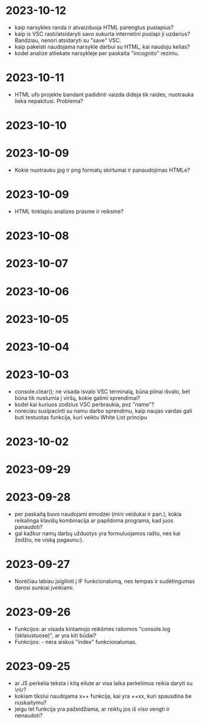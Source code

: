 
# 2023-10-12
- kaip narsykles randa ir atvaizduoja HTML parengtus puslapius?
- kaip is VSC rasti/atsidaryti savo sukurta internetini puslapi ji uzdarius? Bandziau, nenori atsidaryti su "save" VSC.
- kaip pakeisti naudojama narsykle darbui su HTML, kai naudoju kelias?
- kodel analize atliekate narsykleje per paskaita "incognito" rezimu.

#  2023-10-11
- HTML ufo projekte bandant padidinti vaizda dideja tik raides, nuotrauka lieka nepakitusi. Problema?

#  2023-10-10

#  2023-10-09
- Kokie nuotrauku jpg ir png formatų skirtumai ir panaudojimas HTMLe?

#  2023-10-09
- HTML tinklapiu analizes prasme ir reiksme?

#  2023-10-08 

#  2023-10-07 

#  2023-10-06 

#  2023-10-05 

#  2023-10-04 


#  2023-10-03 
- console.clear(); ne visada isvalo VSC terminalą, būna pilnai išvalo, bet būna tik nustumia į viršų, kokie galimi sprendimai?
- kodel kai kuriuos zodzius VSC perbraukia, pvz "name"?
- noreciau susipacinti su namu darbo sprendimu, kaip naujas vardas gali buti testuotas funkcija, kuri veiktu White List principu
  
#  2023-10-02

# 2023-09-29


# 2023-09-28
- per paskaitą buvo naudojami emodzei (mini veidukai ir pan.), kokia reikalinga klavišų kombinacija ar papildoma programa, kad juos panaudoti?
- gal kažkur namų darbų užduotys yra formuluojamos raštu, nes kai žodžiu, ne viską pagaunu:).

# 2023-09-27
- Norėčiau labiau įsigilinti į IF funkcionalumą, nes tempas ir sudėtingumas darosi sunkiai įveikiami.

# 2023-09-26
- Funkcijos: ar visada kintamojo reikšmės rašomos "console.log (sklaiustuose)", ar yra kiti būdai?
- Funkcijos: - nėra aiskus "index" funkcionalumas. 
  
# 2023-09-25
- ar JS perkelia teksta i kitą eilute ar visa laika perkelimus reikia daryti su \n\r?
- kokiam tikslui naudojama x++ funkcija, kai yra ++xx, kuri spausdina be nuskaitymu?
- jeigu let funkcija yra pažeidžiama, ar reiktų jos iš viso vengti ir nenaudoti?
